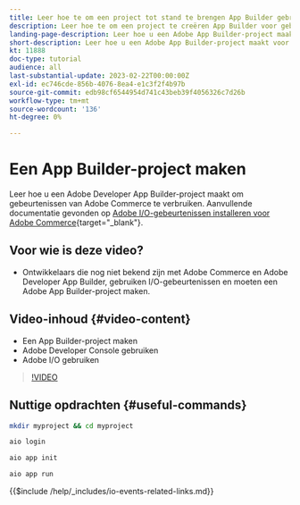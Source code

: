 ```yaml
---
title: Leer hoe te om een project tot stand te brengen App Builder gebruikend de Gebeurtenissen van de Handel
description: Leer hoe te om een project te creëren App Builder voor gebruik met de gebeurtenissen van de Handel
landing-page-description: Leer hoe u een Adobe App Builder-project maakt voor het gebruik van Adobe Commerce-gebeurtenissen
short-description: Leer hoe u een Adobe App Builder-project maakt voor het gebruik van Adobe Commerce-gebeurtenissen
kt: 11888
doc-type: tutorial
audience: all
last-substantial-update: 2023-02-22T00:00:00Z
exl-id: ec746cde-856b-4076-8ea4-e1c3f2f4b97b
source-git-commit: edb98cf6544954d741c43beb39f4056326c7d26b
workflow-type: tm+mt
source-wordcount: '136'
ht-degree: 0%

---
```


# Een App Builder-project maken

Leer hoe u een Adobe Developer App Builder-project maakt om gebeurtenissen van Adobe Commerce te verbruiken. Aanvullende documentatie gevonden op [Adobe I/O-gebeurtenissen installeren voor Adobe Commerce](https://developer.adobe.com/commerce/events/get-started/installation/){target="_blank"}.

## Voor wie is deze video?

* Ontwikkelaars die nog niet bekend zijn met Adobe Commerce en Adobe Developer App Builder, gebruiken I/O-gebeurtenissen en moeten een Adobe App Builder-project maken.

## Video-inhoud {#video-content}

* Een App Builder-project maken
* Adobe Developer Console gebruiken
* Adobe I/O gebruiken

>[!VIDEO](https://video.tv.adobe.com/v/3415797?quality=12&learn=on)

## Nuttige opdrachten {#useful-commands}

```bash
mkdir myproject && cd myproject

aio login

aio app init

aio app run
```

{{$include /help/_includes/io-events-related-links.md}}
